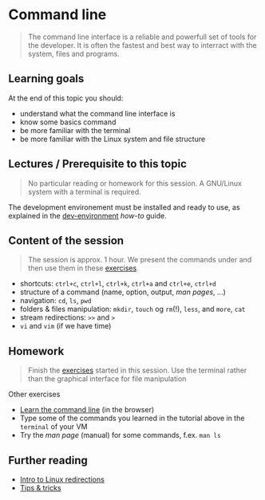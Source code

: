 # Command line
> The command line interface is a reliable and powerfull set of tools for the developer. It is often the fastest and best way to interract with the system, files and programs. 

## Learning goals
At the end of this topic you should: 
* understand what the command line interface is
* know some basics command
* be more familiar with the terminal 
* be more familiar with the Linux system and file structure
 
## Lectures / Prerequisite to this topic 
> No particular reading or homework for this session. A GNU/Linux system with a terminal is required.  

The development environement must be installed and ready to use, as explained in the [dev-environment](https://github.com/WeIgniteTech/dev-environment/blob/master/README.md) _how-to_ guide.  

## Content of the session
> The session is approx. 1 hour. We present the commands under and then use them in these [exercises](https://github.com/WeIgniteTech/command-line). 

  * shortcuts: `ctrl+c`, `ctrl+l`, `ctrl+k`, `ctrl+a` and `ctrl+e`, `ctrl+d`
  * structure of a command (name, option, output, _man pages_, ...)
  * navigation: `cd`, `ls`, `pwd`
  * folders & files manipulation: `mkdir`,  `touch` og `rm`(!), `less`, and `more`, `cat`
  * stream redirections: `>>` and `>` 
  * `vi` and `vim` (if we have time)


## Homework
> Finish the [exercises](https://github.com/WeIgniteTech/command-line) started in this session. Use the terminal rather than the graphical interface for file manipulation

Other exercises
  * [Learn the command line](https://www.codecademy.com/learn/learn-the-command-line) (in the browser) 
  * Type some of the commands you learned in the tutorial above in the `terminal` of your VM
  * Try the _man page_ (manual) for some commands, f.ex. `man ls`
  

## Further reading
 * [Intro to Linux redirections](https://www.digitalocean.com/community/tutorials/an-introduction-to-linux-i-o-redirection)
 * [Tips & tricks](https://itsfoss.com/linux-command-tricks/)
 
